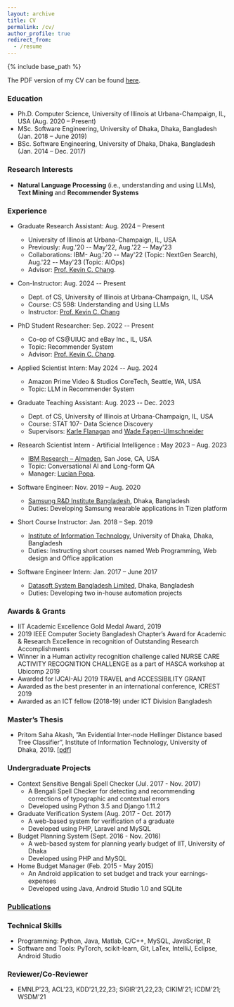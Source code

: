 ```yaml
---
layout: archive
title: CV
permalink: /cv/
author_profile: true
redirect_from:
  - /resume
---
```


{% include base_path %}

The PDF version of my CV can be found [here](http://pritomsaha.github.io/files/CV_PritomSahaAkash.pdf).

### Education
* Ph.D. Computer Science, University of Illinois at Urbana-Champaign,  IL, USA (Aug. 2020 – Present)
* MSc. Software Engineering, University of Dhaka, Dhaka, Bangladesh (Jan. 2018 – June 2019)
* BSc. Software Engineering, University of Dhaka, Dhaka, Bangladesh (Jan. 2014 – Dec. 2017)

### Research Interests
* **Natural Language Processing** (i.e., understanding and using LLMs), **Text Mining** and **Recommender Systems**

### Experience

* Graduate Research Assistant: Aug. 2024 – Present  
  * University of Illinois at Urbana-Champaign, IL, USA
  * Previously: Aug.'20 -- May'22, Aug.'22 -- May'23
  * Collaborations: IBM- Aug.'20 -- May'22 (Topic: NextGen Search), Aug.'22 -- May'23 (Topic: AIOps)
  * Advisor: [Prof. Kevin C. Chang](https://cs.illinois.edu/about/people/faculty/kcchang).

* Con-Instructor: Aug. 2024 -- Present
  * Dept. of CS, University of Illinois at Urbana-Champaign, IL, USA
  * Course: CS 598: Understanding and Using LLMs
  * Instructor: [Prof. Kevin C. Chang](https://cs.illinois.edu/about/people/faculty/kcchang)
 
* PhD Student Researcher: Sep. 2022 -- Present 
  * Co-op of CS@UIUC and eBay Inc., IL, USA
  * Topic: Recommender System
  * Advisor: [Prof. Kevin C. Chang](https://cs.illinois.edu/about/people/faculty/kcchang).

* Applied Scientist Intern: May 2024 -- Aug. 2024 
  * Amazon Prime Video & Studios CoreTech, Seattle, WA, USA
  * Topic: LLM in Recommender System
 
* Graduate Teaching Assistant: Aug. 2023 -- Dec. 2023
  * Dept. of CS, University of Illinois at Urbana-Champaign, IL, USA
  * Course: STAT 107- Data Science Discovery
  * Supervisors: [Karle Flanagan](https://stat.illinois.edu/directory/profile/kflan) and [Wade Fagen-Ulmschneider](https://waf.cs.illinois.edu)

* Research Scientist Intern - Artificial Intelligence : May 2023 – Aug. 2023  
  * [IBM Research – Almaden](https://research.ibm.com/labs/almaden), San Jose, CA, USA
  * Topic: Conversational AI and Long-form QA
  * Manager: [Lucian Popa](https://research.ibm.com/people/lucian-popa).
    
* Software Engineer: Nov. 2019 – Aug. 2020
  * [Samsung R&D Institute Bangladesh](https://research.samsung.com/srbd), Dhaka, Bangladesh
  * Duties: Developing Samsung wearable applications in Tizen platform
    
* Short Course Instructor: Jan. 2018 – Sep. 2019
  * [Institute of Information Technology](http://www.iit.du.ac.bd/), University of Dhaka, Dhaka, Bangladesh
  * Duties: Instructing short courses named Web Programming, Web design and Office application
    
* Software Engineer Intern: Jan. 2017 – June 2017
  * [Datasoft System Bangladesh Limited](http://datasoft-bd.com/), Dhaka, Bangladesh
  * Duties: Developing two in-house automation projects


### Awards & Grants
* IIT Academic Excellence Gold Medal Award, 2019
* 2019 IEEE Computer Society Bangladesh Chapter’s Award for Academic & Research Excellence in recognition of Outstanding Research Accomplishments
* Winner in a Human activity recognition challenge called NURSE CARE ACTIVITY RECOGNITION CHALLENGE as a part of HASCA workshop at Ubicomp 2019
* Awarded for IJCAI-AIJ 2019 TRAVEL and ACCESSIBILITY GRANT
* Awarded as the best presenter in an international conference, ICREST 2019
* Awarded as an ICT fellow (2018-19) under ICT Division Bangladesh

### Master’s Thesis
* Pritom Saha Akash, ”An Evidential Inter-node Hellinger Distance based Tree Classifier”, Institute of Information Technology, University of Dhaka, 2019. [[pdf](https://www.researchgate.net/publication/357158890_An_Evidential_Inter-node_Hellinger_Distance_based_Tree_Classifier)]

### Undergraduate Projects
* Context Sensitive Bengali Spell Checker (Jul. 2017 - Nov. 2017)
  * A Bengali Spell Checker for detecting and recommending corrections of typographic and contextual errors
  * Developed using Python 3.5 and Django 1.11.2
* Graduate Verification System (Aug. 2017 - Oct. 2017)
  * A web-based system for verification of a graduate
  * Developed using PHP, Laravel and MySQL
* Budget Planning System (Sept. 2016 - Nov. 2016)
  * A web-based system for planning yearly budget of IIT, University of Dhaka
  * Developed using PHP and MySQL
* Home Budget Manager (Feb. 2015 - May 2015)
  * An Android application to set budget and track your earnings-expenses
  * Developed using Java, Android Studio 1.0 and SQLite


### [Publications](https://pritomsaha.github.io/publications/)
  
  
### Technical Skills
* Programming: Python, Java, Matlab, C/C++, MySQL, JavaScript, R
* Software and Tools: PyTorch, scikit-learn, Git, LaTex, IntelliJ, Eclipse, Android Studio


### Reviewer/Co-Reviewer
* EMNLP'23, ACL'23, KDD'21,22,23; SIGIR'21,22,23; CIKIM'21; ICDM'21; WSDM'21
